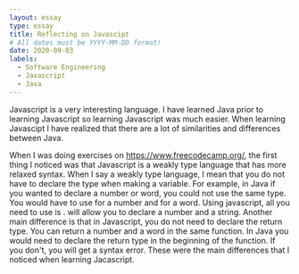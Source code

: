 ```yaml
---
layout: essay
type: essay
title: Reflecting on Javascipt
# All dates must be YYYY-MM-DD format!
date: 2020-09-03
labels:
  - Software Engineering
  - Javascript
  - Java
---
```


Javascript is a very interesting language. I have learned Java prior to learning Javascript so learning Javascript was much easier. When learning Javascipt I have realized that there are a lot of similarities and differences between Java. 

When I was doing exercises on <https://www.freecodecamp.org/>, the first thing I noticed was that Javascript is a weakly type language that has more relaxed syntax. When I say a weakly type language, I mean that you do not have to declare the type when making a variable. For example, in Java if you wanted to declare a number or word, you could not use the same type. You would have to use <int> for a number and <string> for a word. Using javascript, all you need to use is <let>.<let> will allow you to declare a number and a string. Another main difference is that in Javascript, you do not need to declare the return type. You can return a number and a word in the same function. In Java you would need to declare the return type in the beginning of the function. If you don't, you will get a syntax error. These were the main differences that I noticed when learning Jacascript.




